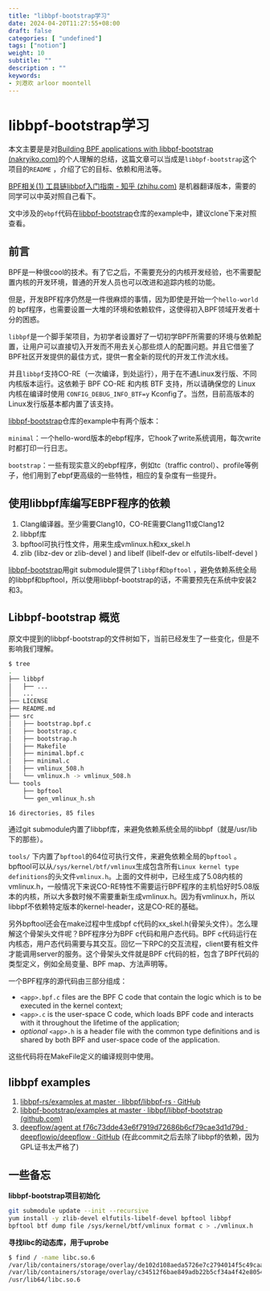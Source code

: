 ```yaml
---
title: "libbpf-bootstrap学习"
date: 2024-04-20T11:27:55+08:00
draft: false
categories: [ "undefined"]
tags: ["notion"]
weight: 10
subtitle: ""
description : ""
keywords:
- 刘港欢 arloor moontell
---
```


# libbpf-bootstrap学习

本文主要是是对[Building BPF applications with libbpf-bootstrap (nakryiko.com)](https://nakryiko.com/posts/libbpf-bootstrap/#the-user-space-side)的个人理解的总结，这篇文章可以当成是`libbpf-bootstrap`这个项目的`README` ，介绍了它的目标、依赖和用法等。

[BPF相关(1) 工具链libbpf入门指南 - 知乎 (zhihu.com)](https://zhuanlan.zhihu.com/p/615573175) 是机器翻译版本，需要的同学可以中英对照自己看下。

文中涉及的`ebpf`代码在[libbpf-bootstrap](https://github.com/libbpf/libbpf-bootstrap)仓库的example中，建议clone下来对照查看。

## 前言

BPF是一种很cool的技术。有了它之后，不需要充分的内核开发经验，也不需要配置内核的开发环境，普通的开发人员也可以改进和追踪内核的功能。

但是，开发BPF程序仍然是一件很麻烦的事情，因为即使是开始一个`hello-world`的 bpf程序，也需要设置一大堆的环境和依赖软件，这使得初入BPF领域开发者十分的困惑。

`libbpf`是一个脚手架项目，为初学者设置好了一切初学BPF所需要的环境与依赖配置，让用户可以直接切入开发而不用去关心那些烦人的配置问题。并且它借鉴了BPF社区开发提供的最佳方式，提供一套全新的现代的开发工作流水线。

并且`libbpf`支持CO-RE（一次编译，到处运行），用于在不通Linux发行版、不同内核版本运行。这依赖于 BPF CO-RE 和内核 BTF 支持，所以请确保您的 Linux 内核在编译时使用 `CONFIG_DEBUG_INFO_BTF=y` Kconfig了。当然，目前高版本的Linux发行版基本都内置了该支持。

[libbpf-bootstrap](https://github.com/libbpf/libbpf-bootstrap)仓库的example中有两个版本：

`minimal`：一个hello-word版本的ebpf程序，它hook了write系统调用，每次write时都打印一行日志。

`bootstrap`：一些有现实意义的ebpf程序，例如tc（traffic control）、profile等例子，他们用到了ebpf更高级的一些特性，相应的复杂度有一些提升。

## 使用libbpf库编写EBPF程序的依赖

1. Clang编译器。至少需要Clang10，CO-RE需要Clang11或Clang12
2. libbpf库
3. bpftool可执行性文件，用来生成vmlinux.h和xx_skel.h
4. zlib (libz-dev or zlib-devel ) and libelf (libelf-dev or elfutils-libelf-devel )

[libbpf-bootstrap](https://github.com/libbpf/libbpf-bootstrap)用git submodule提供了`libbpf`和`bpftool` ，避免依赖系统全局的libbpf和bpftool，所以使用libbpf-bootstrap的话，不需要预先在系统中安装2和3。

## **Libbpf-bootstrap 概览**

原文中提到的libbpf-bootstrap的文件树如下，当前已经发生了一些变化，但是不影响我们理解。

```bash
$ tree
.
├── libbpf
│   ├── ...
│   ... 
├── LICENSE
├── README.md
├── src
│   ├── bootstrap.bpf.c
│   ├── bootstrap.c
│   ├── bootstrap.h
│   ├── Makefile
│   ├── minimal.bpf.c
│   ├── minimal.c
│   ├── vmlinux_508.h
│   └── vmlinux.h -> vmlinux_508.h
└── tools
    ├── bpftool
    └── gen_vmlinux_h.sh

16 directories, 85 files
```

通过git submodule内置了libbpf库，来避免依赖系统全局的libbpf（就是/usr/lib下的那些）。

`tools/` 下内置了`bpftool`的64位可执行文件，来避免依赖全局的`bpftool` 。bpftool可以从`/sys/kernel/btf/vmlinux`生成包含所有`Linux kernel type definitions`的头文件`vmlinux.h`。上面的文件树中，已经生成了5.08内核的vmlinux.h，一般情况下来说CO-RE特性不需要运行BPF程序的主机恰好时5.08版本的内核，所以大多数时候不需要重新生成vmlinux.h。因为有vmlinux.h，所以libbpf不依赖特定版本的kernel-header，这是CO-RE的基础。

另外bpftool还会在make过程中生成bpf c代码的xx_skel.h(骨架头文件）。怎么理解这个骨架头文件呢？BPF程序分为BPF c代码和用户态代码。BPF c代码运行在内核态，用户态代码需要与其交互。回忆一下RPC的交互流程，client要有桩文件才能调用server的服务。这个骨架头文件就是BPF c代码的桩，包含了BPF代码的类型定义，例如全局变量、BPF map、方法声明等。

一个BPF程序的源代码由三部分组成：

- `<app>.bpf.c` files are the BPF C code that contain the logic which is to be executed in the kernel context;
- `<app>.c` is the user-space C code, which loads BPF code and interacts with it throughout the lifetime of the application;
- *optional* `<app>.h` is a header file with the common type definitions and is shared by both BPF and user-space code of the application.

这些代码将在MakeFile定义的编译规则中使用。

## libbpf examples

1. [libbpf-rs/examples at master · libbpf/libbpf-rs · GitHub](https://github.com/libbpf/libbpf-rs/tree/master/examples)
2. [libbpf-bootstrap/examples at master · libbpf/libbpf-bootstrap (github.com)](https://github.com/libbpf/libbpf-bootstrap/tree/master/examples)
3. [deepflow/agent at f76c73dde43e6f7919d72686b6cf79cae3d1d79d · deepflowio/deepflow · GitHub](https://github.com/deepflowio/deepflow/tree/f76c73dde43e6f7919d72686b6cf79cae3d1d79d/agent)  (在此commit之后去除了libbpf的依赖，因为GPL证书太严格了)

## 一些备忘

**libbpf-bootstrap项目初始化**

```bash
git submodule update --init --recursive
yum install -y zlib-devel elfutils-libelf-devel bpftool libbpf
bpftool btf dump file /sys/kernel/btf/vmlinux format c > ./vmlinux.h
```

**寻找libc的动态库，用于uprobe**

```bash
$ find / -name libc.so.6 
/var/lib/containers/storage/overlay/de102d108aeda5726e7c2794014f5c49caa079542e29c15d0f9dbb9ed9280fc1/diff/usr/lib64/libc.so.6
/var/lib/containers/storage/overlay/c34512f6bae849adb22b5cf34a4f42e8054431ca488cd754020c09a7664dbf46/merged/usr/lib64/libc.so.6
/usr/lib64/libc.so.6
```
